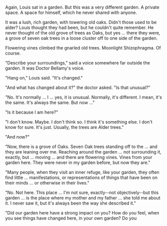 
Again, Louis sat in a garden. But this was a very different garden. A private space. A space for himself, which he never shared with anyone. 

It was a lush, rich garden, with towering old oaks. Didn't those used to be alder? Louis thought they had been, but he couldn't quite remember. He never thought of the old grove of trees as Oaks, but yes ... there they were, a grove of seven oak trees in a loose cluster off to one side of the garden. 

Flowering vines climbed the gnarled old trees. Moonlight Shizophragma. Of course.

"Describe your surroundings," said a voice somewhere far outside the garden. It was Doctor Bellamy's voice.

"Hang on," Louis said. "It's changed."

"And what has changed about it?" the doctor asked. "Is that unusual?"

"No. It's normally ... I ... yes, it is unusual. Normally, it's different. I mean, it's the same. It's always the same. But now ..."

"Is it because I am here?"

"I don't know. Maybe. I don't think so. I think it's something else. I don't know for sure. It's just. Usually, the trees are Alder trees."

"And now?"

"Now, there is a grove of Oaks. Seven Oak trees standing off to the ... and they are leaning over me. Reaching around the garden ... not surrounding it, exactly, but ... moving  ... and there are flowering vines. Vines from your garden here. They were never in my garden before, but now they are."

"Many people, when they visit an inner refuge, like your garden, they often find little ... manifestations, or representations of things that have been on their minds ... or otherwise in their lives."

"No. Not here. This place ... I'm not sure, exactly--not objectively--but this garden ... is the place where my mother and my father ... she told me about it. I never saw it, but it's always been the way she described it."

"Did our garden here have a strong impact on you? How do you feel, when you see things have changed here, in your own garden? Do you 